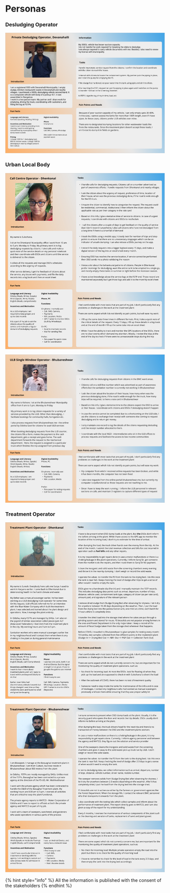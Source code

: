 # Personas

### Desludging Operator

![](<../.gitbook/assets/Devanahalli - Private DSO.png>)

### Urban Local Body

![](<../.gitbook/assets/Call Centre Operator - Dhenkanal.jpeg>)

![](<../.gitbook/assets/Bhubaneshwar - ULB Single Window.jpeg>)

### Treatment Operator

![](<../.gitbook/assets/Dhenkanal- Treatment Operator.jpeg>)

![](<../.gitbook/assets/Bhubaneshwar- Treatment Operator.jpeg>)

{% hint style="info" %}
All the information is published with the consent of the stakeholders
{% endhint %}

